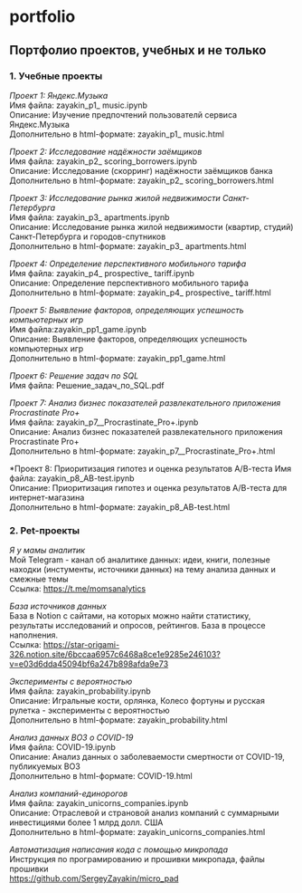 # portfolio
## Портфолио проектов, учебных и не только

### 1. Учебные проекты  
   
*Проект 1: Яндекс.Музыка*   
Имя файла: zayakin_p1_ music.ipynb   
Описание: Изучение предпочтений пользователй сервиса Яндекс.Музыка   
Дополнительно в html-формате: zayakin_p1_ music.html  

*Проект 2: Исследование надёжности заёмщиков*     
Имя файла: zayakin_p2_ scoring_borrowers.ipynb   
Описание: Исследование (скорринг) надёжности заёмщиков банка    
Дополнительно в html-формате: zayakin_p2_ scoring_borrowers.html
   
*Проект 3: Исследование рынка жилой недвижимости Санкт-Петербурга*     
Имя файла: zayakin_p3_ apartments.ipynb   
Описание: Исследование рынка жилой недвижимости (квартир, студий) Санкт-Петербурга и городов-спутников    
Дополнительно в html-формате: zayakin_p3_ apartments.html   
    
*Проект 4: Определение перспективного мобильного тарифа*     
Имя файла: zayakin_p4_ prospective_ tariff.ipynb   
Описание: Определение перспективного мобильного тарифа    
Дополнительно в html-формате: zayakin_p4_ prospective_ tariff.html   
   
*Проект 5: Выявление факторов, определяющих успешность компьютерных игр*     
Имя файла:zayakin_pp1_game.ipynb   
Описание: Выявление факторов, определяющих успешность компьютерных игр    
Дополнительно в html-формате: zayakin_pp1_game.html  
   
*Проект 6: Решение задач по SQL*     
Имя файла: Решение_задач_по_SQL.pdf   
   
*Проект 7: Анализ бизнес показателей развлекательного приложения Procrastinate Pro+*     
Имя файла: zayakin_p7__Procrastinate_Pro+.ipynb   
Описание: Анализ бизнес показателей развлекательного приложения Procrastinate Pro+    
Дополнительно в html-формате: zayakin_p7__Procrastinate_Pro+.html  

*Проект 8: Приоритизация гипотез и оценка результатов А/В-теста
Имя файла: zayakin_p8_AB-test.ipynb   
Описание: Приоритизация гипотез и оценка результатов А/В-теста для интернет-магазина   
Дополнительно в html-формате: zayakin_p8_AB-test.html    
    
    
### 2. Pet-проекты  
*Я у мамы аналитик*   
Мой Telegram - канал об аналитике данных: идеи, книги, полезные находки (инстументы, источники данных) на тему анализа данных и смежные темы   
Ссылка: https://t.me/momsanalytics    
   
*База источников данных*   
База в Notion с сайтами, на которых можно найти статистику, результаты исследований и опросов, рейтингов. База в процессе наполнения.    
Ссылка: https://star-origami-326.notion.site/6bccaa6957c6468a8ce1e9285e246103?v=e03d6dda45094bf6a247b898afda9e73

*Эксперименты с вероятностью*   
Имя файла: zayakin_probability.ipynb  
Описание: Игральные кости, орлянка, Колесо фортуны и русская рулетка - эксперименты с вероятностью   
Дополнительно в html-формате: zayakin_probability.html     
    
*Анализ данных ВОЗ о COVID-19*   
Имя файла: COVID-19.ipynb  
Описание: Анализ данных о заболеваемости смертности от COVID-19, публикуемых ВОЗ    
Дополнительно в html-формате: COVID-19.html     
           
*Анализ компаний-единорогов*   
Имя файла: zayakin_unicorns_companies.ipynb  
Описание: Отраслевой и страновой анализ компаний с суммарными инвестициями более 1 млрд долл. США   
Дополнительно в html-формате: zayakin_unicorns_companies.html  
   
*Автоматизация написания кода с помощью микропада*   
Инструкция по програмированию и прошивки микропада, файлы прошивки   
https://github.com/SergeyZayakin/micro_pad
